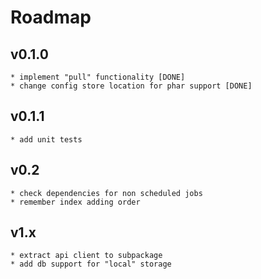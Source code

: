 # Roadmap

## v0.1.0
    * implement "pull" functionality [DONE]
    * change config store location for phar support [DONE]

## v0.1.1
    * add unit tests

## v0.2
    * check dependencies for non scheduled jobs
    * remember index adding order

## v1.x
    * extract api client to subpackage 
    * add db support for "local" storage
